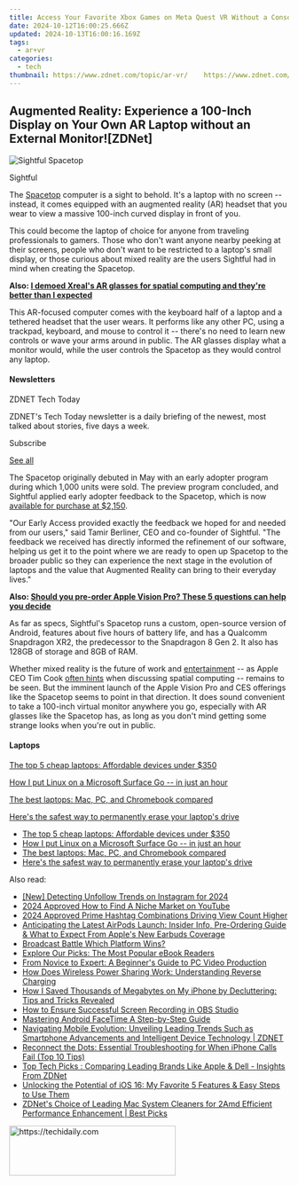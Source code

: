 ```yaml
---
title: Access Your Favorite Xbox Games on Meta Quest VR Without a Console, Microsoft Enables Cloud Streaming
date: 2024-10-12T16:00:25.666Z
updated: 2024-10-13T16:00:16.169Z
tags:
  - ar+vr
categories:
  - tech
thumbnail: https://www.zdnet.com/topic/ar-vr/    https://www.zdnet.com/a/img/resize/f25321fb1e7dfbdeddaef6a3290606f1aa8952d6/2023/09/26/8ecb183c-b7b7-4afc-a024-803d925a8ec0/meta-quest-3-blue-straps.jpg?width=170&height=96&fit=crop&auto=webp
---
```


## Augmented Reality: Experience a 100-Inch Display on Your Own AR Laptop without an External Monitor![ZDNet]

![Sightful Spacetop](https://www.zdnet.com/a/img/resize/7ff64b211bccdae9e023f61cf988dce7f8e58804/2024/01/18/92490641-9e15-4cbc-b3d4-66c68141e43c/spacetop.jpg?auto=webp&width=1280)

Sightful

The [Spacetop](https://sightful.com/) computer is a sight to behold. It's a laptop with no screen -- instead, it comes equipped with an augmented reality (AR) headset that you wear to view a massive 100-inch curved display in front of you. 

This could become the laptop of choice for anyone from traveling professionals to gamers. Those who don't want anyone nearby peeking at their screens, people who don't want to be restricted to a laptop's small display, or those curious about mixed reality are the users Sightful had in mind when creating the Spacetop. 

**Also: [I demoed Xreal's AR glasses for spatial computing and they're better than I expected](https://www.zdnet.com/article/i-demoed-xreals-ar-glasses-for-spatial-computing-and-theyre-better-than-i-expected/)**

This AR-focused computer comes with the keyboard half of a laptop and a tethered headset that the user wears. It performs like any other PC, using a trackpad, keyboard, and mouse to control it -- there's no need to learn new controls or wave your arms around in public. The AR glasses display what a monitor would, while the user controls the Spacetop as they would control any laptop.

#### Newsletters

ZDNET Tech Today

ZDNET's Tech Today newsletter is a daily briefing of the newest, most talked about stories, five days a week.

 Subscribe

[See all](https://www.zdnet.com/newsletters/)

The Spacetop originally debuted in May with an early adopter program during which 1,000 units were sold. The preview program concluded, and Sightful applied early adopter feedback to the Spacetop, which is now [available for purchase at $2,150](https://sightful.com/).

"Our Early Access provided exactly the feedback we hoped for and needed from our users," said Tamir Berliner, CEO and co-founder of Sightful. "The feedback we received has directly informed the refinement of our software, helping us get it to the point where we are ready to open up Spacetop to the broader public so they can experience the next stage in the evolution of laptops and the value that Augmented Reality can bring to their everyday lives."

**Also: [Should you pre-order Apple Vision Pro? These 5 questions can help you decide](https://www.zdnet.com/article/apple-vision-pro-should-you-pre-order/)**

As far as specs, Sightful's Spacetop runs a custom, open-source version of Android, features about five hours of battery life, and has a Qualcomm Snapdragon XR2, the predecessor to the Snapdragon 8 Gen 2\. It also has 128GB of storage and 8GB of RAM. 

Whether mixed reality is the future of work and [entertainment](https://www.zdnet.com/article/apple-is-now-marketing-vision-pro-as-the-ultimate-entertainment-device/) \-- as Apple CEO Tim Cook [often hints](https://www.zdnet.com/article/apple-vision-pro-in-stores-february-2-pre-orders-start-january-19/) when discussing spatial computing -- remains to be seen. But the imminent launch of the Apple Vision Pro and CES offerings like the Spacetop seems to point in that direction. It does sound convenient to take a 100-inch virtual monitor anywhere you go, especially with AR glasses like the Spacetop has, as long as you don't mind getting some strange looks when you're out in public. 

#### Laptops

[The top 5 cheap laptops: Affordable devices under $350](https://www.zdnet.com/article/best-cheap-laptop/ "The top 5 cheap laptops: Affordable devices under $350")

[How I put Linux on a Microsoft Surface Go -- in just an hour](https://www.zdnet.com/article/how-i-put-linux-on-a-microsoft-surface-go-in-just-an-hour/ "How I put Linux on a Microsoft Surface Go -- in just an hour")

[The best laptops: Mac, PC, and Chromebook compared](https://www.zdnet.com/article/best-laptop/ "The best laptops: Mac, PC, and Chromebook compared")

[Here's the safest way to permanently erase your laptop's drive](https://www.zdnet.com/article/wiping-a-windows-laptop-heres-the-safest-free-way-to-erase-your-personal-data/ "Here's the safest way to permanently erase your laptop's drive")

* [The top 5 cheap laptops: Affordable devices under $350](https://www.zdnet.com/article/best-cheap-laptop/ "The top 5 cheap laptops: Affordable devices under $350")
* [How I put Linux on a Microsoft Surface Go -- in just an hour](https://www.zdnet.com/article/how-i-put-linux-on-a-microsoft-surface-go-in-just-an-hour/ "How I put Linux on a Microsoft Surface Go -- in just an hour")
* [The best laptops: Mac, PC, and Chromebook compared](https://www.zdnet.com/article/best-laptop/ "The best laptops: Mac, PC, and Chromebook compared")
* [Here's the safest way to permanently erase your laptop's drive](https://www.zdnet.com/article/wiping-a-windows-laptop-heres-the-safest-free-way-to-erase-your-personal-data/ "Here's the safest way to permanently erase your laptop's drive")

<ins class="adsbygoogle"
     style="display:block"
     data-ad-format="autorelaxed"
     data-ad-client="ca-pub-7571918770474297"
     data-ad-slot="1223367746"></ins>

<ins class="adsbygoogle"
     style="display:block"
     data-ad-client="ca-pub-7571918770474297"
     data-ad-slot="8358498916"
     data-ad-format="auto"
     data-full-width-responsive="true"></ins>

<span class="atpl-alsoreadstyle">Also read:</span>
<div><ul>
<li><a href="https://instagram-video-recordings.techidaily.com/new-detecting-unfollow-trends-on-instagram-for-2024/"><u>[New] Detecting Unfollow Trends on Instagram for 2024</u></a></li>
<li><a href="https://youtube-stream.techidaily.com/2024-approved-how-to-find-a-niche-market-on-youtube/"><u>2024 Approved How to Find A Niche Market on YouTube</u></a></li>
<li><a href="https://youtube-lab.techidaily.com/approved-prime-hashtag-combinations-driving-view-count-higher/"><u>2024 Approved Prime Hashtag Combinations Driving View Count Higher</u></a></li>
<li><a href="https://technical-tips.techidaily.com/anticipating-the-latest-airpods-launch-insider-info-pre-ordering-guide-and-what-to-expect-from-apples-new-earbuds-coverage/"><u>Anticipating the Latest AirPods Launch: Insider Info, Pre-Ordering Guide & What to Expect From Apple's New Earbuds Coverage</u></a></li>
<li><a href="https://screen-video-capture.techidaily.com/broadcast-battle-which-platform-wins/"><u>Broadcast Battle Which Platform Wins?</u></a></li>
<li><a href="https://technical-tips.techidaily.com/explore-our-picks-the-most-popular-ebook-readers/"><u>Explore Our Picks: The Most Popular eBook Readers</u></a></li>
<li><a href="https://tech-hub.techidaily.com/from-novice-to-expert-a-beginners-guide-to-pc-video-production/"><u>From Novice to Expert: A Beginner's Guide to PC Video Production</u></a></li>
<li><a href="https://hardware-tips.techidaily.com/how-does-wireless-power-sharing-work-understanding-reverse-charging/"><u>How Does Wireless Power Sharing Work: Understanding Reverse Charging</u></a></li>
<li><a href="https://technical-tips.techidaily.com/how-i-saved-thousands-of-megabytes-on-my-iphone-by-decluttering-tips-and-tricks-revealed/"><u>How I Saved Thousands of Megabytes on My iPhone by Decluttering: Tips and Tricks Revealed</u></a></li>
<li><a href="https://win-able.techidaily.com/how-to-ensure-successful-screen-recording-in-obs-studio/"><u>How to Ensure Successful Screen Recording in OBS Studio</u></a></li>
<li><a href="https://screen-sharing-recording.techidaily.com/mastering-android-facetime-a-step-by-step-guide/"><u>Mastering Android FaceTime A Step-by-Step Guide</u></a></li>
<li><a href="https://technical-tips.techidaily.com/navigating-mobile-evolution-unveiling-leading-trends-such-as-smartphone-advancements-and-intelligent-device-technology-zdnet/"><u>Navigating Mobile Evolution: Unveiling Leading Trends Such as Smartphone Advancements and Intelligent Device Technology | ZDNET</u></a></li>
<li><a href="https://fox-that.techidaily.com/reconnect-the-dots-essential-troubleshooting-for-when-iphone-calls-fail-top-10-tips/"><u>Reconnect the Dots: Essential Troubleshooting for When iPhone Calls Fail (Top 10 Tips)</u></a></li>
<li><a href="https://technical-tips.techidaily.com/top-tech-picks-comparing-leading-brands-like-apple-and-dell-insights-from-zdnet/"><u>Top Tech Picks : Comparing Leading Brands Like Apple & Dell - Insights From ZDNet</u></a></li>
<li><a href="https://technical-tips.techidaily.com/unlocking-the-potential-of-ios-16-my-favorite-5-features-and-easy-steps-to-use-them/"><u>Unlocking the Potential of iOS 16: My Favorite 5 Features & Easy Steps to Use Them</u></a></li>
<li><a href="https://technical-tips.techidaily.com/zdnets-choice-of-leading-mac-system-cleaners-for-2amd-efficient-performance-enhancement-best-picks/"><u>ZDNet's Choice of Leading Mac System Cleaners for 2Amd Efficient Performance Enhancement | Best Picks</u></a></li>
</ul></div>

<!-- affiliate ads begin -->
<a href="https://aligracehair.sjv.io/c/5597632/1918714/19272" target="_top" id="1918714">
  <img src="//a.impactradius-go.com/display-ad/19272-1918714" border="0" alt="https://techidaily.com" width="300" height="90"/>
</a>
<img height="0" width="0" src="https://aligracehair.sjv.io/i/5597632/1918714/19272" style="position:absolute;visibility:hidden;" border="0" />
<!-- affiliate ads end -->

